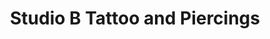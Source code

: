 ---
title: "Studio B Tattoo and Piercings"
url: /tallahassee/studio-b-tattoo-and-piercings/
shop: tattoo
---